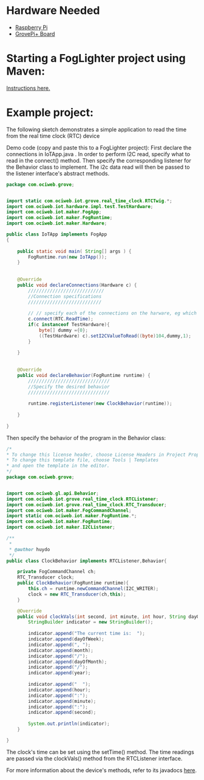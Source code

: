 # Hardware Needed
- [Raspberry Pi](https://www.raspberrypi.org/)
- [GrovePi+ Board](https://www.dexterindustries.com/shop/grovepi-board/)

# Starting a FogLighter project using Maven:
[Instructions here.](https://github.com/oci-pronghorn/FogLighter/blob/master/README.md)

# Example project:
The following sketch demonstrates a simple application to read the time from the real time clock (RTC) device

Demo code (copy and paste this to a FogLighter project):
First declare the connections in IoTApp.java . In order to perform I2C read, specify what to read in the connect() method. Then specify the corresponding listener for the Behavior class to implement. The i2c data read will then be passed to the listener interface's abstract methods.


```java
package com.ociweb.grove;


import static com.ociweb.iot.grove.real_time_clock.RTCTwig.*;
import com.ociweb.iot.hardware.impl.test.TestHardware;
import com.ociweb.iot.maker.FogApp;
import com.ociweb.iot.maker.FogRuntime;
import com.ociweb.iot.maker.Hardware;

public class IoTApp implements FogApp
{
    
    public static void main( String[] args ) {
        FogRuntime.run(new IoTApp());
    }
    
    
    @Override
    public void declareConnections(Hardware c) {
        ////////////////////////////
        //Connection specifications
        ///////////////////////////
        
        // // specify each of the connections on the harware, eg which component is plugged into which connection.
        c.connect(RTC.ReadTime);
        if(c instanceof TestHardware){
            byte[] dummy ={0};
            ((TestHardware) c).setI2CValueToRead((byte)104,dummy,1);
        }
        
    }
    
    
    @Override
    public void declareBehavior(FogRuntime runtime) {
        //////////////////////////////
        //Specify the desired behavior
        //////////////////////////////
        
        runtime.registerListener(new ClockBehavior(runtime));
        
    }
    
}
```


Then specify the behavior of the program in the Behavior class:

```java
/*
* To change this license header, choose License Headers in Project Properties.
* To change this template file, choose Tools | Templates
* and open the template in the editor.
*/
package com.ociweb.grove;


import com.ociweb.gl.api.Behavior;
import com.ociweb.iot.grove.real_time_clock.RTCListener;
import com.ociweb.iot.grove.real_time_clock.RTC_Transducer;
import com.ociweb.iot.maker.FogCommandChannel;
import static com.ociweb.iot.maker.FogRuntime.*;
import com.ociweb.iot.maker.FogRuntime;
import com.ociweb.iot.maker.I2CListener;

/**
 *
 * @author huydo
 */
public class ClockBehavior implements RTCListener,Behavior{

    private FogCommandChannel ch;
    RTC_Transducer clock;
    public ClockBehavior(FogRuntime runtime){
        this.ch = runtime.newCommandChannel(I2C_WRITER);
        clock = new RTC_Transducer(ch,this);
    }

    @Override
    public void clockVals(int second, int minute, int hour, String dayOfWeek, int dayOfMonth, int month, int year) {
        StringBuilder indicator = new StringBuilder();
        
        indicator.append("The current time is:  ");
        indicator.append(dayOfWeek);
        indicator.append(", ");
        indicator.append(month);
        indicator.append("/");
        indicator.append(dayOfMonth);
        indicator.append("/");
        indicator.append(year);
        
        indicator.append("  ");
        indicator.append(hour);
        indicator.append(":");
        indicator.append(minute);
        indicator.append(":");
        indicator.append(second);
        
        System.out.println(indicator);
    }

}
```


The clock's time can be set using the setTime() method.
The time readings are passed via the clockVals() method from the RTCListener interface.

For more information about the device's methods, refer to its javadocs [here](https://github.com/oci-pronghorn/FogLight/blob/master/src/main/java/com/ociweb/iot/grove/real_time_clock/RTC_Transducer.java).



